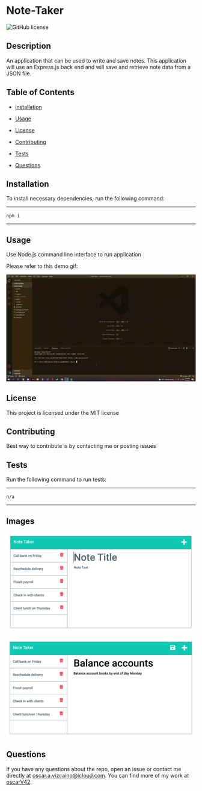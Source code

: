 # Note-Taker

![GitHub license](https://img.shields.io/badge/license-MIT-yellow.svg)

## Description

An application that can be used to write and save notes. This application will use an Express.js back
end and will save and retrieve note data from a JSON file.

## Table of Contents

- [installation](#installation)

- [Usage](#usage)

- [License](#license)

- [Contributing](#contributing)

- [Tests](#tests)

- [Questions](#questions)

## Installation

To install necessary dependencies, run the following command:

---

    npm i

---

## Usage

Use Node.js command line interface to run application

Please refer to this demo gif:

![Demo_REPO](./assets/NoteTaker.gif)

## License

This project is licensed under the MIT license

## Contributing

Best way to contribute is by contacting me or posting issues

## Tests

Run the following command to run tests:

---

    n/a

---

## Images

![ScreenShot](./assets/11-express-homework-demo-01.png)

![ScreenShot2](./assets/11-express-homework-demo-02.png)

## Questions

If you have any questions about the repo, open an issue or contact me directly at oscar.a.vizcaino@icloud.com. You can find more of my work at
[oscarV42](https://github.com/oscarV42/).
